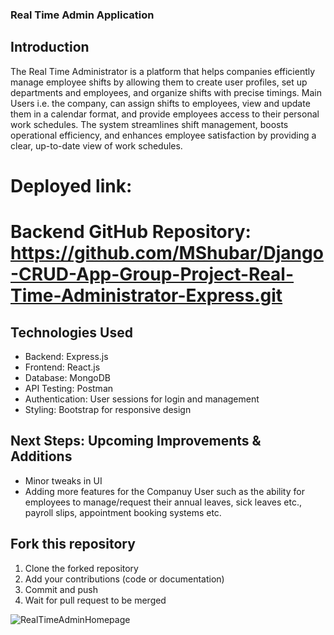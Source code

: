 ### Real Time Admin Application

## Introduction
The Real Time Administrator is a platform that helps companies efficiently manage employee shifts by allowing them to create user profiles, set up departments and employees, and organize shifts with precise timings. Main Users i.e. the company, can assign shifts to employees, view and update them in a calendar format, and provide employees access to their personal work schedules. The system streamlines shift management, boosts operational efficiency, and enhances employee satisfaction by providing a clear, up-to-date view of work schedules.

# Deployed link: 

# Backend GitHub Repository: https://github.com/MShubar/Django-CRUD-App-Group-Project-Real-Time-Administrator-Express.git

## Technologies Used
- Backend: Express.js
- Frontend: React.js
- Database: MongoDB
- API Testing: Postman
- Authentication: User sessions for login and management
- Styling: Bootstrap for responsive design

## Next Steps: Upcoming Improvements & Additions
- Minor tweaks in UI
- Adding more features for the Companuy User such as the ability for employees to manage/request their annual leaves, sick leaves etc., payroll slips, appointment booking systems etc. 
  
## Fork this repository
1. Clone the forked repository
2. Add your contributions (code or documentation)
3. Commit and push
4. Wait for pull request to be merged
   
![RealTimeAdminHomepage](https://github.com/user-attachments/assets/4eebc5ae-50ec-4359-922c-0bb001c56265)


